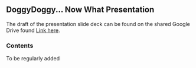 ## DoggyDoggy... Now What Presentation

The draft of the presentation slide deck can be found on the shared Google Drive found [Link here](https://drive.google.com/drive/folders/1YyuBXt1nq_igVGyOUeto4vIlHQAGiu8k?usp=drive_link).

### Contents
To be regularly added